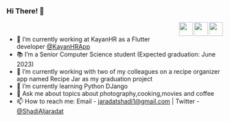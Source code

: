 
### Hi There! 👋  
<a href = "mailto: jaradatshadi1@gmail.com"><img align="right" src="https://img.icons8.com/material-rounded/24/555555/new-post.png" width="32"/></a> 
<a href="https://twitter.com/ShadiAljaradat?t=olqOi25Tvlq-Gy1j84xEKA&s=08"><img align="right"  src="https://img.icons8.com/ios-filled/64/555555/twitter.svg" width="32"/></a>
<a href="https://www.linkedin.com/in/shadi-al-jaradat/"><img align="right" src="https://img.icons8.com/ios-filled/64/555555/linkedin.svg" width="32"/></a>

<br />

- 🔭 I’m currently working at KayanHR as a Flutter developer [@KayanHRApp](https://apps.apple.com/jo/app/kayanhr/id1539212937?platform=iphone)
- 📚 I’m a Senior Computer Science student (Expected graduation: June 2023)
- 🔭 I’m currently working with two of my colleagues on a recipe organizer app named Recipe Jar as my graduation project
- 🌱 I’m currently learning Python DJango
- 💬 Ask me about topics about photography,cooking,movies and coffee
- 📫 How to reach me: Email - jaradatshadi1@gmail.com | Twitter - [@ShadiAljaradat](https://twitter.com/ShadiAljaradat?t=olqOi25Tvlq-Gy1j84xEKA&s=08)
